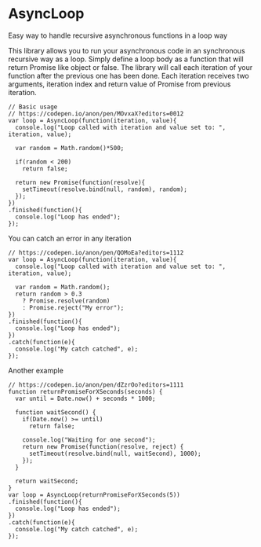 # AsyncLoop
Easy way to handle recursive asynchronous functions in a loop way

This library allows you to run your asynchronous code in an synchronous recursive way as a loop. Simply define a loop body as a function that will return Promise like object or false. The library will call  each iteration of your function after the previous one has been done. Each iteration receives two arguments, iteration index and return value of Promise from previous iteration.

    // Basic usage
    // https://codepen.io/anon/pen/MOvxaX?editors=0012
    var loop = AsyncLoop(function(iteration, value){
      console.log("Loop called with iteration and value set to: ", iteration, value);
      
      var random = Math.random()*500;
    
      if(random < 200)
        return false;
    
      return new Promise(function(resolve){
        setTimeout(resolve.bind(null, random), random);
      });
    })
    .finished(function(){
      console.log("Loop has ended");
    });

You can catch an error in any iteration

    // https://codepen.io/anon/pen/QOMoEa?editors=1112
    var loop = AsyncLoop(function(iteration, value){
      console.log("Loop called with iteration and value set to: ", iteration, value);
      
      var random = Math.random();
      return random > 0.3
        ? Promise.resolve(random)
        : Promise.reject("My error");
    })
    .finished(function(){
      console.log("Loop has ended");
    })
    .catch(function(e){
      console.log("My catch catched", e);
    });

Another example

    // https://codepen.io/anon/pen/dZzrOo?editors=1111
    function returnPromiseForXSeconds(seconds) {
      var until = Date.now() + seconds * 1000;
    
      function waitSecond() {
        if(Date.now() >= until)
          return false;
    
        console.log("Waiting for one second");
        return new Promise(function(resolve, reject) {
          setTimeout(resolve.bind(null, waitSecond), 1000);
        });
      }
    
      return waitSecond;
    }
    var loop = AsyncLoop(returnPromiseForXSeconds(5))
    .finished(function(){
      console.log("Loop has ended");
    })
    .catch(function(e){
      console.log("My catch catched", e);
    });
